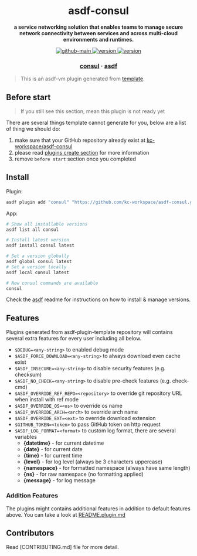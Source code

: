 <h1 align="center">
  asdf-consul
</h1>

<!-- Description section -->
<p align="center">
  <strong>a service networking solution that enables teams to manage secure network connectivity between services and across multi-cloud environments and runtimes.</strong>
</p>

<!-- Badges section -->
<p align="center">
  <a href="https://github.com/kc-workspace/asdf-consul/actions/workflows/main.yml">
    <img
      alt="github-main"
      src="https://img.shields.io/github/actions/workflow/status/kc-workspace/asdf-consul/main.yml?style=flat-square&logo=github">
  </a>
  <a href="https://github.com/kc-workspace/asdf-consul/releases">
    <img
      alt="version"
      src="https://img.shields.io/github/v/release/kc-workspace/asdf-consul?style=flat-square&logo=github">
  </a>
  <a href="https://github.com/kc-workspace/asdf-consul/commits/main">
    <img
      alt="version"
      src="https://img.shields.io/github/last-commit/kc-workspace/asdf-consul/main?style=flat-square&logo=github">
  </a>
</p>

<!-- Links section -->
<h3 align="center">
  <a href="https://developer.hashicorp.com/consul">consul</a>
  <span> · </span>
  <a href="https://asdf-vm.com">asdf</a>
</h3>

> This is an asdf-vm plugin generated from [template][template-gh].

## Before start

> If you still see this section, mean this plugin is not ready yet

There are several things template cannot generate for you,
below are a list of thing we should do:

1. make sure that your GitHub repository already exist at [kc-workspace/asdf-consul][plugin-gh]
2. please read [plugins create section][asdf-create-plugin] for more information
3. remove `before start` section once you completed

## Install

Plugin:

```sh
asdf plugin add "consul" "https://github.com/kc-workspace/asdf-consul.git"
```

App:

```sh
# Show all installable versions
asdf list all consul

# Install latest version
asdf install consul latest

# Set a version globally
asdf global consul latest
# Set a version locally
asdf local consul latest

# Now consul commands are available
consul
```

Check the [asdf][asdf-link] readme for instructions on
how to install & manage versions.

## Features

Plugins generated from asdf-plugin-template repository will
contains several extra features for every user including all below.

- `$DEBUG=<any-string>` to enabled debug mode
- `$ASDF_FORCE_DOWNLOAD=<any-string>` to always download even cache exist
- `$ASDF_INSECURE=<any-string>` to disable security features (e.g. checksum)
- `$ASDF_NO_CHECK=<any-string>` to disable pre-check features (e.g. check-cmd)
- `$ASDF_OVERRIDE_REF_REPO=<repository>` to override git repository URL when install with ref mode
- `$ASDF_OVERRIDE_OS=<os>` to override os name
- `$ASDF_OVERRIDE_ARCH=<arch>` to override arch name
- `$ASDF_OVERRIDE_EXT=<ext>` to override download extension
- `$GITHUB_TOKEN=<token>` to pass GitHub token on http request
- `$ASDF_LOG_FORMAT=<format>` to custom log format, there are several variables
  - **{datetime}** - for current datetime
  - **{date}** - for current date
  - **{time}** - for current time
  - **{level}** - for log level (always be 3 characters uppercase)
  - **{namespace}** - for formatted namespace (always have same length)
  - **{ns}** - for raw namespace (no formatting applied)
  - **{message}** - for log message

### Addition Features

The plugins might contains additional features
in addition to default features above.
You can take a look at [README.plugin.md][app-readme]

## Contributors

Read [CONTRIBUTING.md] file for more detail.

<!-- LINKS SECTION -->

[app-readme]: ./README.plugin.md
[plugin-gh]: https://github.com/kc-workspace/asdf-consul
[template-gh]: https://github.com/kc-workspace/asdf-plugin-template
[asdf-link]: https://github.com/asdf-vm/asdf
[asdf-create-plugin]: https://asdf-vm.com/plugins/create.html
